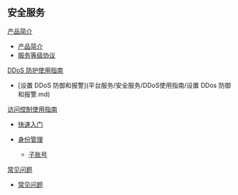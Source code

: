 ## 安全服务

[产品简介]()
 
  * [产品简介](平台服务/安全服务/产品简介/安全服务产品简介.md)
  * [服务等级协议](平台服务/安全服务/产品简介/安全服务服务等级协议（SLA）.md)

[DDoS 防护使用指南]()

  * [设置 DDoS 防御和报警](平台服务/安全服务/DDoS使用指南/设置 DDos 防御和报警.md)


[访问控制使用指南]()
	
  * [快速入门](平台服务/安全服务/访问控制使用指南/访问控制快速入门.md)
  * [身份管理]()

    * [子账号](平台服务/安全服务/访问控制使用指南/身份管理/访问控制子账号.md)

[常见问题]()

  * [常见问题](平台服务/安全服务/常见问题/安全服务常见问题.md)
